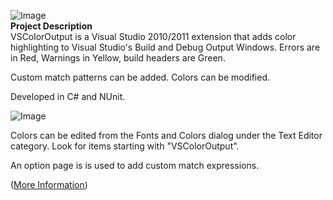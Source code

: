 ![Image](http://mike-ward.net/content/images/vscoloroutput/vscoloroutputlogo.png)  
**Project Description**  
VSColorOutput is a Visual Studio 2010/2011 extension that adds color highlighting to Visual Studio's Build and Debug Output Windows. Errors are in Red, Warnings in Yellow, build headers are Green.   
  
Custom match patterns can be added. Colors can be modified.  
  
Developed in C# and NUnit.  
  
![Image](http://mike-ward.net/content/images/vscoloroutput/vscoloroutput.png)  
  
Colors can be edited from the Fonts and Colors dialog under the Text Editor category. Look for items starting with "VSColorOutput".  
  
An option page is is used to add custom match expressions.  
  
([More Information](http://mike-ward.net/vscoloroutput))
